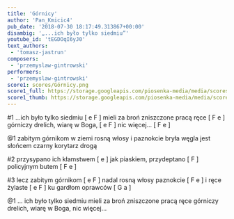 ```yaml
---
title: 'Górnicy'
author: 'Pan_Kmicic4'
pub_date: '2018-07-30 18:17:49.313867+00:00'
disambig: '„...ich było tylko siedmiu”'
youtube_id: 'tEGDOqI6yJ0'
text_authors:
 - 'tomasz-jastrun'
composers:
 - 'przemyslaw-gintrowski'
performers:
 - 'przemyslaw-gintrowski'
score1: scores/Górnicy.png
score1_full: https://storage.googleapis.com/piosenka-media/media/scores/Górnicy.png
score1_thumb: https://storage.googleapis.com/piosenka-media/media/scores/G%C3%B3rnicy.png.180x0_q85_upscale.jpg
---
```


#1
...ich było tylko siedmiu [ e F ]
mieli za broń zniszczone pracą ręce [ F e ]
górniczy drelich, wiarę w Boga, [ e F ]
nic więcej... [ F e ]

@1
zabitym górnikom w ziemi
rosną włosy i paznokcie
bryła węgla jest słońcem
czarny korytarz drogą

#2
przysypano ich kłamstwem [ e ]
jak piaskiem, przydeptano [ F ]
policyjnym butem [ F e ]

#3
lecz zabitym górnikom [ e F ]
nadal rosną włosy paznokcie [ F e ]
i ręce żylaste [ e F ]
ku gardłom oprawców [ G a ]

@1
... ich było tylko siedmiu
mieli za broń zniszczone pracą ręce
górniczy drelich, wiarę w Boga,
nic więcej...